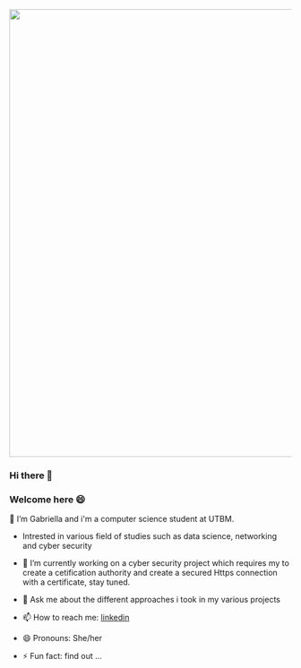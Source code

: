 
<div id="header" align="center">
  <img src="https://media.giphy.com/media/RDZo7znAdn2u7sAcWH/giphy.gif"  width="800"/>
</div>

### Hi there 👋
### Welcome here 😄
<!--
**ELLA237/ELLA237** is a ✨ _special_ ✨ repository because its `README.md` (this file) appears on your GitHub profile.

Here are some ideas to get you started:-->

  🔭 I’m Gabriella and i'm a computer science student at UTBM. 

- Intrested in various field of studies such as data science, networking and cyber security
- 🌱 I’m currently working on a cyber security project which requires my to create a cetification authority and create a secured Https connection with a certificate, stay tuned.

- 💬 Ask me about the different approaches i took in my various projects
- 📫 How to reach me: [linkedin](https://www.linkedin.com/in/gabriella-ndjamba-batomen-807a05216)
- 😄 Pronouns: She/her
- ⚡ Fun fact: find out ...

